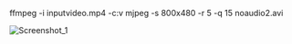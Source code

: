 
ffmpeg -i inputvideo.mp4 -c:v mjpeg -s 800x480 -r 5 -q 15 noaudio2.avi


![Screenshot_1](https://github.com/user-attachments/assets/524f8fa7-a27f-4f02-af7d-63e0e6f11aa6)
